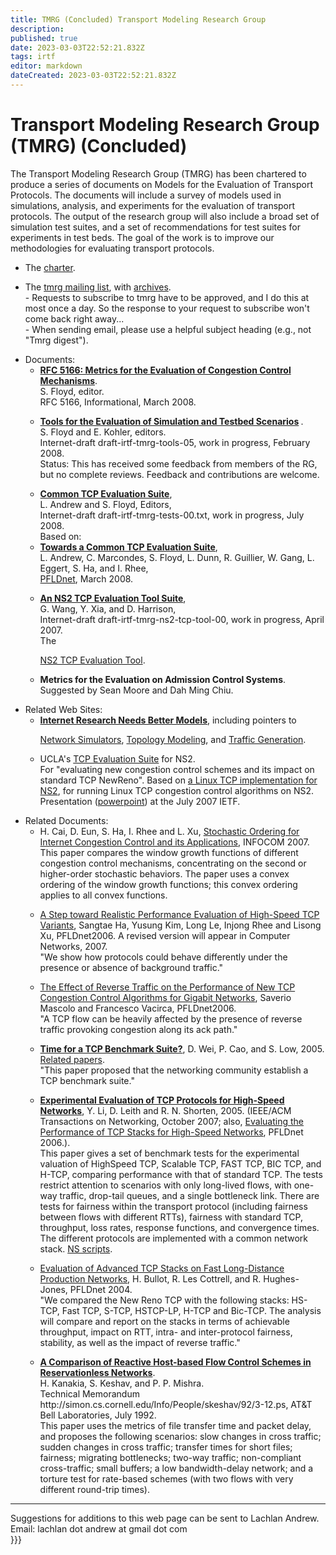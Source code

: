 ```yaml
---
title: TMRG (Concluded) Transport Modeling Research Group
description: 
published: true
date: 2023-03-03T22:52:21.832Z
tags: irtf
editor: markdown
dateCreated: 2023-03-03T22:52:21.832Z
---
```


# Transport Modeling Research Group (TMRG) (Concluded)
The Transport Modeling Research Group (TMRG) has been chartered to produce
a series of documents on Models for the Evaluation of Transport
Protocols.  The documents will include a survey of models used in
simulations, analysis, and experiments for the evaluation of transport
protocols.  The output of the research group will also include a
broad set of simulation test suites, and a set of recommendations
for test suites for experiments in test beds.  The goal of the work
is to improve our methodologies for evaluating transport protocols.
<p>

<ul>
<li>
The 
<a href="https://irtf.org/concluded/tmrg">charter</a>.
<p>

<li>
The 
<a href="https://www.irtf.org/mailman/listinfo/tmrg">
tmrg mailing list</a>, with 
<a href="http://www.irtf.org/mail-archive/web/tmrg/">archives</a>.
<br>
- Requests to subscribe to tmrg have to be approved, and
I do this at most once a day.  So the response to your request
to subscribe won't come back right away...
<br>
- When sending email, please use a helpful subject heading (e.g., not
"Tmrg digest").
<p>

<li>Documents:
<ul>

<li>

<b>
<a href="http://www.ietf.org/rfc/rfc5166.txt">
RFC 5166: Metrics for the Evaluation of Congestion Control Mechanisms</a></b>.
<br>
S. Floyd, editor.
<br>
RFC 5166, Informational, March 2008.
<p>

<li>

<b>
<a href="http://tools.ietf.org/html/draft-irtf-tmrg-tools">
Tools for the Evaluation of Simulation and Testbed Scenarios</a> </b>.
<br>
S. Floyd and E. Kohler, editors.
<br>
Internet-draft draft-irtf-tmrg-tools-05, work in progress, February
2008.
<br>
Status:  This has received some feedback from members of the RG,
but no complete reviews.
Feedback and contributions are welcome.

<p>

<li>
<b>
<a href="http://tools.ietf.org/html/draft-irtf-tmrg-tests">
Common TCP Evaluation Suite</a></b>,
<br>
L. Andrew and S. Floyd, Editors,
<br>
Internet-draft draft-irtf-tmrg-tests-00.txt, work in progress,
July 2008.
<br>
Based on:
<br>
<li>
<b>
<a href="http://www.icir.org/tmrg/pfldnet2008.pdf">
Towards a Common TCP Evaluation Suite</a></b>,
<br>
L. Andrew, C. Marcondes, S. Floyd, L. Dunn, R. Guillier, W. Gang,
L. Eggert, S. Ha, and I. Rhee,
<br>
<a href="http://www.hep.man.ac.uk/PFLDnet2008/">
PFLDnet</a>, March 2008.
<p>

<li>
<b>
<a href="http://tools.ietf.org/html/draft-irtf-tmrg-ns2-tcp-tool">
An NS2 TCP Evaluation Tool Suite</a></b>,
<br>
G. Wang, Y. Xia, and D. Harrison,
<br>
Internet-draft draft-irtf-tmrg-ns2-tcp-tool-00, work in progress,
April 2007.
<br>
The <a href="http://sourceforge.net/projects/tcpeval">

NS2 TCP Evaluation Tool</a>.
<p>

<li>
<b>
Metrics for the Evaluation on Admission Control Systems</b>.  
<br>
Suggested by
Sean Moore and Dah Ming Chiu.
<p>

</ul>

<li>Related Web Sites:
<ul>
<li>
<b>
<a href="http://www.icir.org/models/">
Internet Research Needs Better Models</a></b>,
including pointers to 

<a href="http://www.icir.org/models/simulators.html">Network Simulators</a>,
<a href="http://www.icir.org/models/topologies.html">Topology Modeling</a>,
and
<a href="http://www.icir.org/floyd/tmrg/trafficgenerators.html">Traffic Generation</a>.
<p>

<li>
UCLA's
<a href="http://netlab.cs.ucla.edu/tcpsuite/index.html">
TCP Evaluation Suite</a> for NS2.
<br>
For "evaluating new congestion control schemes and its impact on
standard TCP NewReno".  Based on 
<a
href="http://www.cs.caltech.edu/~weixl/technical/ns2linux/index.html">a 
Linux TCP implementation for NS2</a>,
for running Linux TCP congestion control algorithms on NS2.

<br>
Presentation
(<a href="http://www3.ietf.org/proceedings/07jul/slides/iccrg-3.ppt">powerpoint</a>) 
at the July 2007 IETF.
</ul>
<p>

<li>Related Documents:
<ul>
<li>
H. Cai, D. Eun, S. Ha, I. Rhee and L. Xu, 
<a href="http://netsrv.csc.ncsu.edu/convex-ordering/">
Stochastic Ordering for
Internet Congestion Control and its Applications</a>, 
INFOCOM 2007.
<br>
This paper compares the window growth functions of different congestion
control mechanisms,
concentrating on the second or higher-order stochastic behaviors.
The paper uses a convex ordering of the window growth functions; this
convex ordering applies to all convex functions.
<p>

<li>
<a href="http://www.hpcc.jp/pfldnet2006/technical.html">
A Step
toward Realistic Performance Evaluation of High-Speed TCP Variants</a>, 
Sangtae Ha, Yusung Kim, Long Le, Injong Rhee and Lisong Xu, 
PFLDnet2006.  A revised version will appear in Computer Networks, 2007.
<br>
"We show how protocols could behave differently
under the presence or absence of background traffic."
<p>

<li>
<a href="http://www.hpcc.jp/pfldnet2006/technical.html">
The Effect of Reverse Traffic on the Performance of New TCP
Congestion Control Algorithms for Gigabit Networks</a>,
Saverio Mascolo and Francesco Vacirca,
PFLDnet2006.
<br>
"A TCP flow can be
heavily affected by the presence of reverse traffic provoking
congestion along its ack path."
<p>

<li>

<b>
<a
href="http://www.cs.caltech.edu/~weixl/research/technicals/benchmark/summary.ps">
Time for a TCP Benchmark Suite?</a></b>,
D. Wei, P. Cao, and S. Low,
2005.  
<a
href="http://mailman.icsi.berkeley.edu/pipermail/tmrg-interest/2005-September/000101.html">
Related papers</a>.
<br>"This paper proposed that the networking community establish a TCP
benchmark suite."
<p>

<li>
<b>
<a href="http://www.hamilton.ie/net/eval/results_HI2005.pdf">
Experimental Evaluation of TCP Protocols for
High-Speed Networks</a></b>,
Y. Li, D. Leith and R. N. Shorten, 2005.  (IEEE/ACM Transactions on
Networking, October 2007;  also, 
<a href="http://www.hpcc.jp/pfldnet2006/paper/s3_02.pdf">
Evaluating the Performance of TCP
Stacks for High-Speed Networks</a>, PFLDnet 2006.).

<br>
This paper gives a set of benchmark tests for the experimental
valuation of HighSpeed TCP, Scalable TCP, FAST TCP, BIC TCP, and H-TCP,
comparing performance with that of standard TCP.  The tests restrict
attention to scenarios with only long-lived flows, with 
one-way traffic, drop-tail queues, and a single bottleneck link.
There are tests for fairness within the transport protocol
(including fairness between flows with different RTTs),
fairness with standard TCP, throughput, loss rates, response
functions, and convergence times.
The different protocols are implemented with a common network stack.
<a href="http://www.hamilton.ie/net/eval/tcptesting.zip">
NS scripts</a>.
<p>

<li>
<a href="http://www.springerlink.com/index/V7463765348771G6.pdf"> 
Evaluation of Advanced TCP Stacks on Fast Long-Distance Production Networks</a>, 
H. Bullot, R. Les Cottrell, and R. Hughes-Jones, 
PFLDnet
2004.
<br>
"We compared the New Reno TCP with the following stacks: HS-TCP, Fast
TCP, S-TCP, HSTCP-LP, H-TCP and Bic-TCP. The analysis will compare and
report on the stacks in terms of achievable throughput, impact on RTT,
intra- and inter-protocol fairness, stability, as well as the impact of
reverse traffic."
<p>

<li>
<b>

<a href="http://blizzard.cs.uwaterloo.ca/keshav/home/Papers/data/92/comparison_att.pdf">
A Comparison of Reactive
Host-based Flow Control Schemes in Reservationless Networks</a></b>. 
<br>
H. Kanakia, S. Keshav, and P. P. Mishra. 
<br>
Technical
Memorandum http://simon.cs.cornell.edu/Info/People/skeshav/92/3-12.ps,
AT&T Bell Laboratories, July 1992.
<br>
This paper uses the metrics of file transfer time and packet delay,
and proposes the following scenarios:
slow changes in cross traffic; sudden changes in cross traffic;
transfer times for short files; fairness; migrating bottlenecks;
two-way traffic; non-compliant cross-traffic; small buffers;
a low bandwidth-delay network; and a torture test for rate-based
schemes (with two flows with very different round-trip times).
</ul>

</ul>
<hr>
Suggestions for additions to this web page can be sent to 
Lachlan Andrew.  
<br>
Email: lachlan dot andrew at gmail dot com<br>
<!--Email: floyd at acm dot org-->
}}}